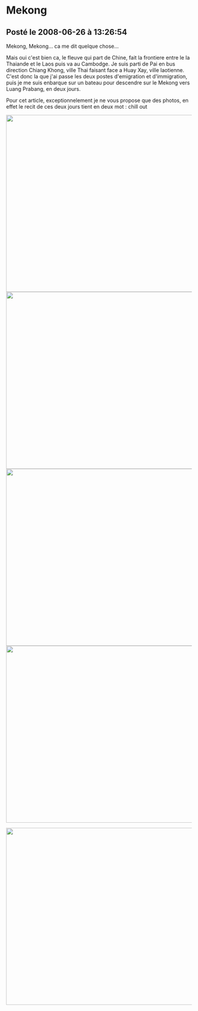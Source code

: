 # Mekong
## Posté le 2008-06-26 à 13:26:54

<p>Mekong, Mekong... ca me dit quelque chose...

Mais oui c'est bien ca, le fleuve qui part de Chine, fait la frontiere entre le la Thaiande et le Laos puis va au Cambodge. Je suis parti de Pai en bus direction Chiang Khong, ville Thai faisant face a Huay Xay, ville laotienne. C'est donc la que j'ai passe les deux postes d'emigration et d'immigration, puis je me suis enbarque sur un bateau pour descendre sur le Mekong vers Luang Prabang, en deux jours.

Pour cet article, exceptionnelement je ne vous propose que des photos, en effet le recit de ces deux jours tient en deux mot : chill out&nbsp;

<img src="http://dud.didoum.free.fr/picsengine/pictures/large/1214473370zy1a.jpg" alt="" width="640" height="480" />

<img src="http://dud.didoum.free.fr/picsengine/pictures/large/12144733896AMi.jpg" alt="" width="640" height="480" />

<img src="http://dud.didoum.free.fr/picsengine/pictures/large/1214473395mtro.jpg" alt="" width="640" height="480" />

<img src="http://dud.didoum.free.fr/picsengine/pictures/large/1214473400ezNu.jpg" alt="" width="640" height="480" />

<img src="http://dud.didoum.free.fr/picsengine/pictures/large/1214473407uNUm.jpg" alt="" width="640" height="480" /> </p>
